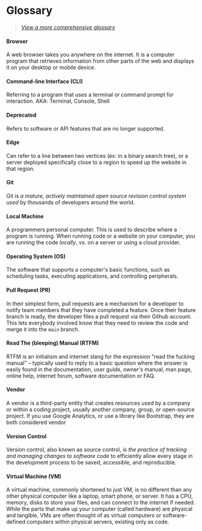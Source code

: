 # Glossary

> [_View a more comprehensive glossary_](https://medium.com/progate/a-programmers-dictionary-7b13100a3662)

#### Browser

A web browser takes you anywhere on the internet. It is a computer program that retrieves information from other parts of the web and displays it on your desktop or mobile device.

#### Command-line Interface (CLI)

Referring to a program that uses a terminal or command prompt for interaction. AKA: Terminal, Console, Shell

#### Deprecated

Refers to software or API features that are no longer supported.

#### Edge

Can refer to a line between two vertices (ex: in a binary search tree), or a server deployed specifically close to a region to speed up the website in that region.

#### Git

Git is _a mature, actively maintained open source revision control system used_ by thousands of developers around the world.

#### Local Machine

A programmers personal computer. This is used to describe where a program is running. When running code or a website on your computer, you are running the code _locally_, vs. on a server or using a cloud provider.

#### Operating System (OS)

The software that supports a computer's basic functions, such as scheduling tasks, executing applications, and controlling peripherals.

#### Pull Request (PR)

In their simplest form, pull requests are a mechanism for a developer to notify team members that they have completed a feature. Once their feature branch is ready, the developer files a pull request via their Github account. This lets everybody involved know that they need to review the code and merge it into the `main` branch.

#### Read The (bleeping) Manual (RTFM)

RTFM is an initialism and internet slang for the expression "read the fucking manual" – typically used to reply to a basic question where the answer is easily found in the documentation, user guide, owner's manual, man page, online help, internet forum, software documentation or FAQ.

#### Vendor

A vendor is a third-party entity that creates resources used by a company or within a coding project, usually another company, group, or open-source project. If you use Google Analytics, or use a library like Bootstrap, they are both considered vendor

#### Version Control

Version control, also known as source control, is _the practice of tracking and managing changes to software code_ to efficiently allow every stage in the development process to be saved, accessible, and reproducible.

#### Virtual Machine (VM)

A virtual machine, commonly shortened to just VM, is no different than any other physical computer like a laptop, smart phone, or server. It has a CPU, memory, disks to store your files, and can connect to the internet if needed. While the parts that make up your computer (called hardware) are physical and tangible, VMs are often thought of as virtual computers or software-defined computers within physical servers, existing only as code.
